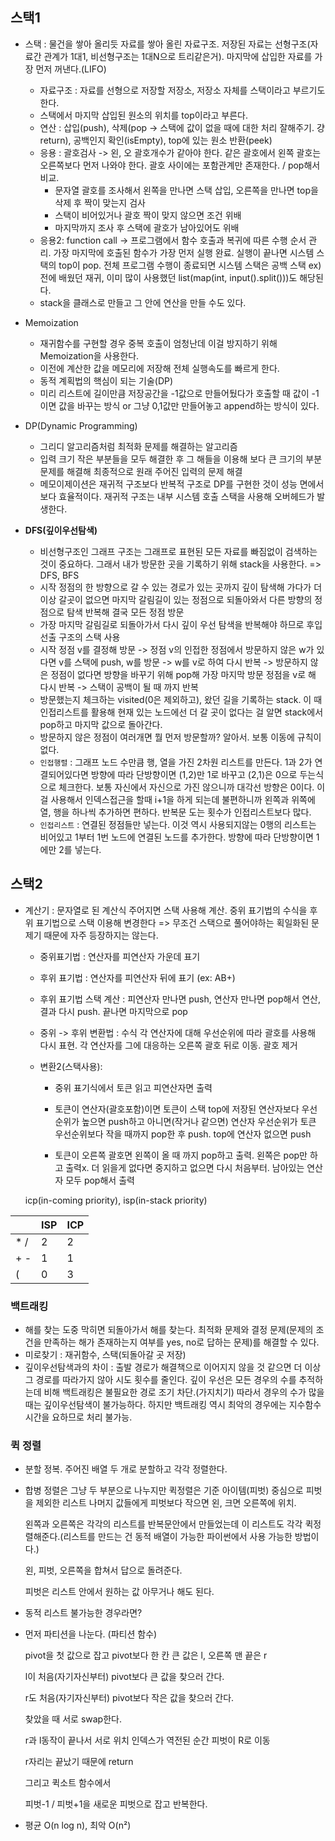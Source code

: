 ## 스택1

- 스택 : 물건을 쌓아 올리듯 자료를 쌓아 올린 자료구조. 저장된 자료는 선형구조(자료간 관계가 1대1, 비선형구조는 1대N으로 트리같은거). 마지막에 삽입한 자료를 가장 먼저 꺼낸다.(LIFO)
  - 자료구조 : 자료를 선형으로 저장할 저장소, 저장소 자체를 스택이라고 부르기도 한다.
  - 스택에서 마지막 삽입된 원소의 위치를 top이라고 부른다.
  - 연산 : 삽입(push), 삭제(pop -> 스택에 값이 없을 때에 대한 처리 잘해주기. 걍 return), 공백인지 확인(isEmpty), top에 있는 원소 반환(peek)
  - 응용 : 괄호검사 -> 왼, 오 괄호개수가 같아야 한다. 같은 괄호에서 왼쪽 괄호는 오른쪽보다 먼저 나와야 한다. 괄호 사이에는 포함관계만 존재한다. / pop해서 비교.
    - 문자열 괄호를 조사해서 왼쪽을 만나면 스택 삽입, 오른쪽을 만나면 top을 삭제 후 짝이 맞는지 검사
    - 스택이 비어있거나 괄호 짝이 맞지 않으면 조건 위배
    - 마지막까지 조사 후 스택에 괄호가 남아있어도 위배
  - 응용2: function call -> 프로그램에서 함수 호출과 복귀에 따른 수행 순서 관리. 가장 마지막에 호출된 함수가 가장 먼저 실행 완료. 실행이 끝나면 시스템 스택의 top이 pop. 전체 프로그램 수행이 종료되면 시스템 스택은 공백 스택 ex)전에 배웠던 재귀, 이미 많이 사용했던 list(map(int, input().split()))도 해당된다.
  - stack을 클래스로 만들고 그 안에 연산을 만들 수도 있다.



- Memoization
  - 재귀함수를 구현할 경우 중복 호출이 엄청난데 이걸 방지하기 위해 Memoization을 사용한다.
  - 이전에 계산한 값을 메모리에 저장해 전체 실행속도를 빠르게 한다.
  - 동적 계획법의 핵심이 되는 기술(DP)
  - 미리 리스트에 길이만큼 저장공간을 -1값으로 만들어뒀다가 호출할 때 값이 -1이면 값을 바꾸는 방식 or 그냥 0,1값만 만들어놓고 append하는 방식이 있다.



- DP(Dynamic Programming)
  - 그리디 알고리즘처럼 최적화 문제를 해결하는 알고리즘
  - 입력 크기 작은 부분들을 모두 해결한 후 그 해들을 이용해 보다 큰 크기의 부분 문제를 해결해 최종적으로 원래 주어진 입력의 문제 해결
  - 메모이제이션은 재귀적 구조보다 반복적 구조로 DP를 구현한 것이 성능 면에서 보다 효율적이다. 재귀적 구조는 내부 시스템 호출 스택을 사용해 오버헤드가 발생한다.



- **DFS(깊이우선탐색)**
  - 비선형구조인 그래프 구조는 그래프로 표현된 모든 자료를 빠짐없이 검색하는 것이 중요하다. 그래서 내가 방문한 곳을 기록하기 위해 stack을 사용한다. => DFS, BFS
  - 시작 정점의 한 방향으로 갈 수 있는 경로가 있는 곳까지 깊이 탐색해 가다가 더 이상 갈곳이 없으면 마지막 갈림길이 있는 정점으로 되돌아와서 다른 방향의 정점으로 탐색 반복해 결국 모든 정점 방문
  - 가장 마지막 갈림길로 되돌아가서 다시 깊이 우선 탐색을 반복해야 하므로 후입선출 구조의 스택 사용
  - 시작 정점 v를 결정해 방문 -> 정점 v의 인접한 정점에서 방문하지 않은 w가 있다면 v를 스택에 push, w를 방문 -> w를 v로 하여 다시 반복 -> 방문하지 않은 정점이 없다면 방향을 바꾸기 위해 pop해 가장 마지막 방문 정점을 v로 해 다시 반복 -> 스택이 공백이 될 때 까지 반복
  - 방문했는지 체크하는 visited(0은 제외하고), 왔던 길을 기록하는 stack. 이 때 인접리스트를 활용해 현재 있는 노드에선 더 갈 곳이 없다는 걸 알면 stack에서 pop하고 마지막 값으로 돌아간다.
  - 방문하지 않은 정점이 여러개면 뭘 먼저 방문할까? 알아서. 보통 이동에 규칙이 없다.
  - `인접행렬` : 그래프 노드 수만큼 행, 열을 가진 2차원 리스트를 만든다. 1과 2가 연결되어있다면 방향에 따라 단방향이면 (1,2)만 1로 바꾸고 (2,1)은 0으로 두는식으로 체크한다. 보통 자신에서 자신으로 가진 않으니까 대각선 방향은 0이다. 이걸 사용해서 인덱스접근을 할때 i+1을 하게 되는데 불편하니까 왼쪽과 위쪽에 열, 행을 하나씩 추가하면 편하다. 반복문 도는 횟수가 인접리스트보다 많다.
  - `인접리스트` : 연결된 정점들만 넣는다. 이것 역시 사용되지않는 0행의 리스트는 비어있고 1부터 1번 노드에 연결된 노드를 추가한다. 방향에 따라 단방향이면 1에만 2를 넣는다.



## 스택2

- 계산기 : 문자열로 된 계산식 주어지면 스택 사용해 계산. 중위 표기법의 수식을 후위 표기법으로 스택 이용해 변경한다 => 무조건 스택으로 풀어야하는 획일화된 문제기 때문에 자주 등장하지는 않는다.

  - 중위표기법 : 연산자를 피연산자 가운데 표기
  
  - 후위 표기법 : 연산자를 피연산자 뒤에 표기 (ex: AB+)
  
  - 후위 표기법 스택 계산 : 피연산자 만나면 push, 연산자 만나면 pop해서 연산, 결과 다시 push. 끝나면 마지막으로 pop

  - 중위 -> 후위 변환법 : 수식 각 연산자에 대해 우선순위에 따라 괄호를 사용해 다시 표현. 각 연산자를 그에 대응하는 오른쪽 괄호 뒤로 이동. 괄호 제거
  
  - 변환2(스택사용): 
  
    - 중위 표기식에서 토큰 읽고 피연산자면 출력 
  
    - 토큰이 연산자(괄호포함)이면 토큰이 스택 top에 저장된 연산자보다 우선순위가 높으면 push하고 아니면(작거나 같으면) 연산자 우선순위가 토큰 우선순위보다 작을 때까지 pop한 후 push. top에 연산자 없으면 push
    - 토큰이 오른쪽 괄호면 왼쪽이 올 때 까지 pop하고 출력. 왼쪽은 pop만 하고 출력x. 더 읽을게 없다면 중지하고 없으면 다시 처음부터. 남아있는 연산자 모두 pop해서 출력
  
  icp(in-coming priority), isp(in-stack priority)

|      | ISP  | ICP  |
| ---- | ---- | ---- |
| * /  | 2    | 2    |
| + -  | 1    | 1    |
| (    | 0    | 3    |

 

### 백트래킹

- 해를 찾는 도중 막히면 되돌아가서 해를 찾는다. 최적화 문제와 결정 문제(문제의 조건을 만족하는 해가 존재하는지 여부를 yes, no로 답하는 문제)를 해결할 수 있다.
- 미로찾기 : 재귀함수, 스택(되돌아갈 곳 저장)
- 깊이우선탐색과의 차이 : 출발 경로가 해결책으로 이어지지 않을 것 같으면 더 이상 그 경로를 따라가지 않아 시도 횟수를 줄인다. 깊이 우선은 모든 경우의 수를 추적하는데 비해 백트래킹은 불필요한 경로 조기 차단.(가지치기) 따라서 경우의 수가 많을 때는 깊이우선탐색이 불가능하다. 하지만 백트래킹 역시 최악의 경우에는 지수함수 시간을 요하므로 처리 불가능.



### 퀵 정렬

- 분할 정복. 주어진 배열 두 개로 분할하고 각각 정렬한다. 

- 합병 정렬은 그냥 두 부분으로 나누지만 퀵정렬은 기준 아이템(피벗) 중심으로 피벗을 제외한 리스트 나머지 값들에게 피벗보다 작으면 왼, 크면 오른쪽에 위치.

  왼쪽과 오른쪽은 각각의 리스트를 반복문안에서 만들었는데 이 리스트도 각각 퀵정렬해준다.(리스트를 만드는 건 동적 배열이 가능한 파이썬에서 사용 가능한 방법이다.)

  왼, 피벗, 오른쪽을 합쳐서 답으로 돌려준다.

  피벗은 리스트 안에서 원하는 값 아무거나 해도 된다. 

- 동적 리스트 불가능한 경우라면?

- 먼저 파티션을 나눈다. (파티션 함수)

  pivot을 첫 값으로 잡고 pivot보다 한 칸 큰 값은 l, 오른쪽 맨 끝은 r

  l이 처음(자기자신부터) pivot보다 큰 값을 찾으러 간다.

  r도 처음(자기자신부터) pivot보다 작은 값을 찾으러 간다.

  찾았을 때 서로 swap한다.

  r과 l동작이 끝나서 서로 위치 인덱스가 역전된 순간 피벗이 R로 이동

  r자리는 끝났기 때문에 return

  그리고 퀵소트 함수에서 

  피벗-1 / 피벗+1을 새로운 피벗으로 잡고 반복한다.

- 평균 O(n log n), 최악 O(n²)